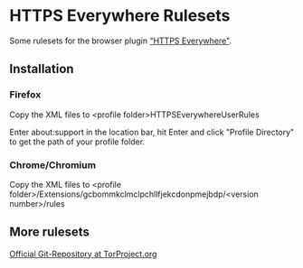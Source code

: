 # HTTPS Everywhere Rulesets

Some rulesets for the browser plugin ["HTTPS Everywhere"](https://www.eff.org/https-everywhere).

## Installation

### Firefox
Copy the XML files to \<profile folder\>HTTPSEverywhereUserRules

Enter about:support in the location bar, hit Enter and click "Profile Directory" to get the path of your profile folder.

### Chrome/Chromium
Copy the XML files to \<profile folder\>/Extensions/gcbommkclmclpchllfjekcdonpmejbdp/\<version number\>/rules


## More rulesets
[Official Git-Repository at TorProject.org](https://gitweb.torproject.org/https-everywhere.git/tree/HEAD:/src/chrome/content/rules)
